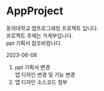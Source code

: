 # AppProject
동의대학교 앱프로그래밍 프로젝트 입니다.<br/>
프로젝트 주제는 가계부입니다.<br/>
ppt 기획서 참조바랍니다.

2023-06-08<br/>
1. ppt 기획서 변경<br/>
앱 디자인 변경 및 기능 변경<br/>
2. 앱 디자인 소스코드 첨부
